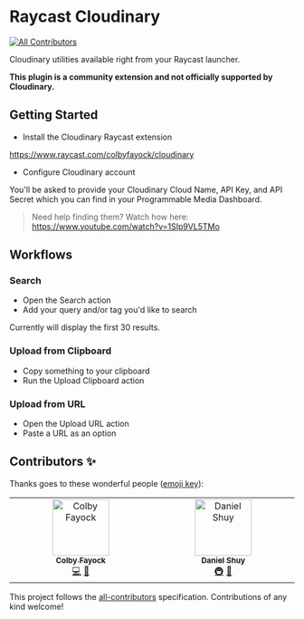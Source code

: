 # Raycast Cloudinary
<!-- ALL-CONTRIBUTORS-BADGE:START - Do not remove or modify this section -->
[![All Contributors](https://img.shields.io/badge/all_contributors-2-orange.svg?style=flat-square)](#contributors-)
<!-- ALL-CONTRIBUTORS-BADGE:END -->

Cloudinary utilities available right from your Raycast launcher.

**This plugin is a community extension and not officially supported by Cloudinary.**

## Getting Started

* Install the Cloudinary Raycast extension

https://www.raycast.com/colbyfayock/cloudinary

* Configure Cloudinary account

You'll be asked to provide your Cloudinary Cloud Name, API Key, and API Secret which you can find in your Programmable Media Dashboard.

> Need help finding them? Watch how here: https://www.youtube.com/watch?v=1SIp9VL5TMo

## Workflows

### Search

* Open the Search action
* Add your query and/or tag you'd like to search

Currently will display the first 30 results.

### Upload from Clipboard

* Copy something to your clipboard
* Run the Upload Clipboard action

### Upload from URL

* Open the Upload URL action
* Paste a URL as an option

## Contributors ✨

Thanks goes to these wonderful people ([emoji key](https://allcontributors.org/docs/en/emoji-key)):

<!-- ALL-CONTRIBUTORS-LIST:START - Do not remove or modify this section -->
<!-- prettier-ignore-start -->
<!-- markdownlint-disable -->
<table>
  <tbody>
    <tr>
      <td align="center" valign="top" width="14.28%"><a href="https://colbyfayock.com/newsletter"><img src="https://avatars.githubusercontent.com/u/1045274?v=4?s=100" width="100px;" alt="Colby Fayock"/><br /><sub><b>Colby Fayock</b></sub></a><br /><a href="https://github.com/colbyfayock/raycast-cloudinary/commits?author=colbyfayock" title="Code">💻</a> <a href="https://github.com/colbyfayock/raycast-cloudinary/commits?author=colbyfayock" title="Documentation">📖</a></td>
      <td align="center" valign="top" width="14.28%"><a href="https://github.com/daniel-shuy"><img src="https://avatars.githubusercontent.com/u/17351764?v=4?s=100" width="100px;" alt="Daniel Shuy"/><br /><sub><b>Daniel Shuy</b></sub></a><br /><a href="#infra-daniel-shuy" title="Infrastructure (Hosting, Build-Tools, etc)">🚇</a> <a href="#tool-daniel-shuy" title="Tools">🔧</a></td>
    </tr>
  </tbody>
</table>

<!-- markdownlint-restore -->
<!-- prettier-ignore-end -->

<!-- ALL-CONTRIBUTORS-LIST:END -->

This project follows the [all-contributors](https://github.com/all-contributors/all-contributors) specification. Contributions of any kind welcome!